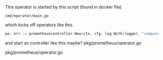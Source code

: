 This operator is started by this script (found in docker file)

```shell
cmd/operator/main.go
```

which kicks off operators like this.

```go
po, err := prometheuscontroller.New(ctx, cfg, log.With(logger, "component", "prometheusoperator"), r)
```

and  start an controller like this maybe?
pkg/prometheus/operator.go





pkg/prometheus/operator.go